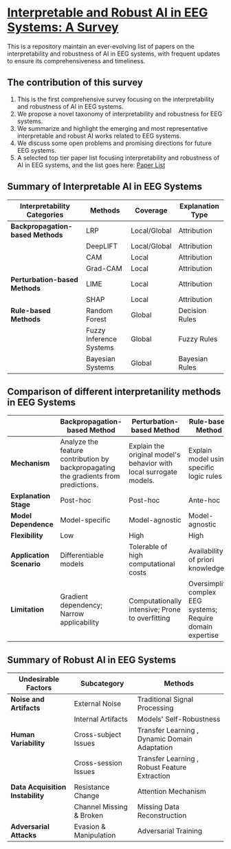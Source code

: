 # <a href=https://arxiv.org/abs/2304.10755>Interpretable and Robust AI in EEG Systems: A Survey</a>




This is a repository maintain an ever-evolving list of papers on the interpretability and robustness of AI in EEG systems, with frequent updates to ensure its comprehensiveness
and timeliness.


## The contribution of this survey
1. This is the first comprehensive survey focusing on the interpretability and robustness of AI in EEG systems.
2. We propose a novel taxonomy of interpretability and robustness for EEG systems.
3. We summarize and highlight the emerging and most representative interpretable and robust AI works related to EEG systems.
4. We discuss some open problems and promising directions for future EEG systems.
5. A selected top tier paper list focusing interpretability and robustness of AI in EEG systems, and the list goes here: <a href=https://github.com/xinliangzhou/Survey/blob/main/Paper_List.md>Paper List</a> 


## Summary of Interpretable AI in EEG Systems
| **Interpretability Categories** | **Methods** | **Coverage** | **Explanation Type** |
|---------------------------------|-------------|--------------|----------------------|
| **Backpropagation-based Methods** | LRP         | Local/Global | Attribution          |
|                                 | DeepLIFT    | Local/Global | Attribution          |
|                                 | CAM         | Local        | Attribution          |
|                                 | Grad-CAM    | Local        | Attribution          |
| **Perturbation-based Methods**    | LIME        | Local        | Attribution          |
|                                 | SHAP        | Local        | Attribution          |
| **Rule-based Methods**            | Random Forest          | Global       | Decision Rules       |
|                                 | Fuzzy Inference Systems         | Global       | Fuzzy Rules          |
|                                 | Bayesian Systems          | Global       | Bayesian Rules       |



## Comparison of different interpretanility methods in EEG Systems
|                                  | **Backpropagation-based Method**                                                                 | **Perturbation-based Method**                                                  | **Rule-based Method**                                                             |
|----------------------------------|--------------------------------------------------------------------------------------------------|--------------------------------------------------------------------------------|-----------------------------------------------------------------------------------|
| **Mechanism**                    | Analyze the feature contribution by backpropagating the gradients from predictions.             | Explain the original model's behavior with local surrogate models.            | Explain model using specific logic rules                                         |
| **Explanation Stage**            | Post-hoc                                                                                         | Post-hoc                                                                       | Ante-hoc                                                                          |
| **Model Dependence**             | Model-specific                                                                                   | Model-agnostic                                                                 | Model-agnostic                                                                    |
| **Flexibility**                  | Low                                                                                              | High                                                                           | High                                                                              |
| **Application Scenario**         | Differentiable models                                                                            | Tolerable of high computational costs                                          | Availability of priori knowledge                                                  |
| **Limitation**                   | Gradient dependency; Narrow applicability                                                        | Computationally intensive; Prone to overfitting                                | Oversimplify complex EEG systems; Require domain expertise                        |


## Summary of Robust AI in EEG Systems

| **Undesirable Factors**                | **Subcategory**           | **Methods** |
|----------------------------------------|---------------------------|--------------------------------------|
| **Noise and Artifacts**                | External Noise            | Traditional Signal Processing  |
|                                        | Internal Artifacts        | Models' Self-Robustness  |
| **Human Variability**                  | Cross-subject Issues      | Transfer Learning , Dynamic Domain Adaptation  |
|                                        | Cross-session Issues      | Transfer Learning , Robust Feature Extraction  |
| **Data Acquisition Instability**       | Resistance Change         | Attention Mechanism  |
|                                        | Channel Missing \& Broken | Missing Data Reconstruction  |
| **Adversarial Attacks**                | Evasion \& Manipulation   | Adversarial Training |
